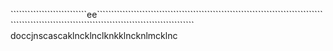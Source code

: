 ```````````````````````````ee`````````````````````````````````````````````````````````````````````````````````````````````````````````````````````````````````````````````````
doccjnscascaklncklnclknkklncknlmcklnc
